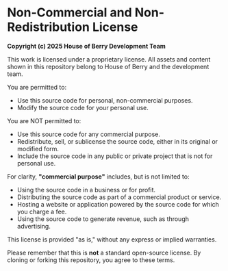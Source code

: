 # Non-Commercial and Non-Redistribution License
**Copyright (c) 2025 House of Berry Development Team**

This work is licensed under a proprietary license. All assets and content shown in this repository belong to House of Berry and the development team.

You are permitted to:

- Use this source code for personal, non-commercial purposes.
- Modify the source code for your personal use.

You are NOT permitted to:

- Use this source code for any commercial purpose.
- Redistribute, sell, or sublicense the source code, either in its original or modified form.
- Include the source code in any public or private project that is not for personal use.

For clarity, **"commercial purpose"** includes, but is not limited to:

- Using the source code in a business or for profit.
- Distributing the source code as part of a commercial product or service.
- Hosting a website or application powered by the source code for which you charge a fee.
- Using the source code to generate revenue, such as through advertising.

This license is provided "as is," without any express or implied warranties.

Please remember that this is **not** a standard open-source license. By cloning or forking this repository, you agree to these terms.
